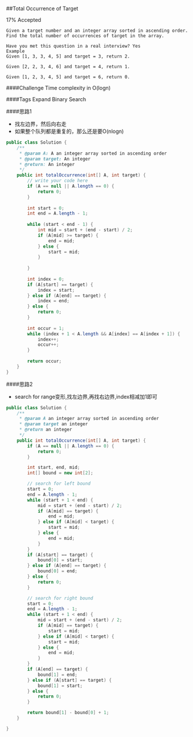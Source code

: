 ##Total Occurrence of Target

17% Accepted

	Given a target number and an integer array sorted in ascending order.
	Find the total number of occurrences of target in the array.

	Have you met this question in a real interview? Yes
	Example
	Given [1, 3, 3, 4, 5] and target = 3, return 2.

	Given [2, 2, 3, 4, 6] and target = 4, return 1.

	Given [1, 2, 3, 4, 5] and target = 6, return 0.

####Challenge
Time complexity in O(logn)

####Tags Expand
Binary Search


####思路1
- 找左边界，然后向右走
- 如果整个队列都是重复的，那么还是要O(nlogn)

```java
public class Solution {
    /**
     * @param A: A an integer array sorted in ascending order
     * @param target: An integer
     * @return: An integer
     */
    public int totalOccurrence(int[] A, int target) {
        // write your code here
        if (A == null || A.length == 0) {
            return 0;
        }
        
        int start = 0;
        int end = A.length - 1;
        
        while (start < end - 1) {
            int mid = start + (end - start) / 2;
            if (A[mid] >= target) {
                end = mid;
            } else {
                start = mid;
            }
            
        }
        
        int index = 0;
        if (A[start] == target) {
            index = start;
        } else if (A[end] == target) {
            index = end;
        } else {
            return 0;
        }
        
        int occur = 1;
        while (index + 1 < A.length && A[index] == A[index + 1]) {
            index++;
            occur++;
        }
        
        return occur;
    }
}
```

####思路2
- search for range变形,找左边界,再找右边界,index相减加1即可

```java
public class Solution {
    /**
     * @param A an integer array sorted in ascending order
     * @param target an integer
     * @return an integer
     */
    public int totalOccurrence(int[] A, int target) {
        if (A == null || A.length == 0) {
            return 0;
        }

        int start, end, mid;
        int[] bound = new int[2];

        // search for left bound
        start = 0;
        end = A.length - 1;
        while (start + 1 < end) {
            mid = start + (end - start) / 2;
            if (A[mid] == target) {
                end = mid;
            } else if (A[mid] < target) {
                start = mid;
            } else {
                end = mid;
            }
        }
        if (A[start] == target) {
            bound[0] = start;
        } else if (A[end] == target) {
            bound[0] = end;
        } else {
            return 0;
        }

        // search for right bound
        start = 0;
        end = A.length - 1;
        while (start + 1 < end) {
            mid = start + (end - start) / 2;
            if (A[mid] == target) {
                start = mid;
            } else if (A[mid] < target) {
                start = mid;
            } else {
                end = mid;
            }
        }
        if (A[end] == target) {
            bound[1] = end;
        } else if (A[start] == target) {
            bound[1] = start;
        } else {
            return 0;
        }

        return bound[1] - bound[0] + 1;
    }

}

```
